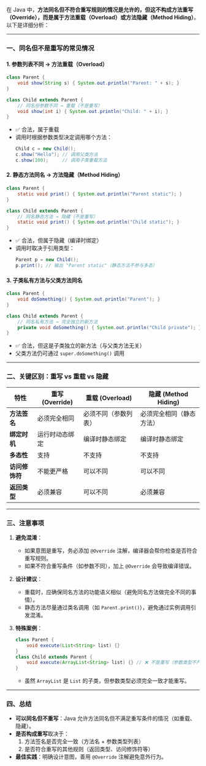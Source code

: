在 Java 中，**方法同名但不符合重写规则的情况是允许的，但这不构成方法重写（Override），而是属于方法重载（Overload）或方法隐藏（Method Hiding）**。以下是详细分析：

---

### 一、同名但不是重写的常见情况

#### 1. **参数列表不同 → 方法重载（Overload）**
```java
class Parent {
    void show(String s) { System.out.println("Parent: " + s); }
}

class Child extends Parent {
    // 同名但参数不同 → 重载（不是重写）
    void show(int i) { System.out.println("Child: " + i); }
}
```
- ✅ 合法，属于重载
- 调用时根据参数类型决定调用哪个方法：
  ```java
  Child c = new Child();
  c.show("Hello"); // 调用父类方法
  c.show(100);     // 调用子类重载方法
  ```

#### 2. **静态方法同名 → 方法隐藏（Method Hiding）**
```java
class Parent {
    static void print() { System.out.println("Parent static"); }
}

class Child extends Parent {
    // 同名静态方法 → 隐藏（不是重写）
    static void print() { System.out.println("Child static"); }
}
```
- ✅ 合法，但属于隐藏（编译时绑定）
- 调用时取决于引用类型：
  ```java
  Parent p = new Child();
  p.print(); // 输出 "Parent static"（静态方法不参与多态）
  ```

#### 3. **子类私有方法与父类方法同名**
```java
class Parent {
    void doSomething() { System.out.println("Parent"); }
}

class Child extends Parent {
    // 同名私有方法 → 完全独立的新方法
    private void doSomething() { System.out.println("Child private"); }
}
```
- ✅ 合法，但这是子类独立的新方法（与父类方法无关）
- 父类方法仍可通过 `super.doSomething()` 调用

---

### 二、关键区别：重写 vs 重载 vs 隐藏

| 特性                | 重写 (Override)         | 重载 (Overload)         | 隐藏 (Method Hiding)   |
|---------------------|------------------------|------------------------|-----------------------|
| **方法签名**         | 必须完全相同           | 必须不同（参数列表）    | 必须完全相同（静态方法）|
| **绑定时机**         | 运行时动态绑定         | 编译时静态绑定          | 编译时静态绑定         |
| **多态性**          | 支持                   | 不支持                 | 不支持                |
| **访问修饰符**       | 不能更严格             | 可以不同               | 可以不同              |
| **返回类型**         | 必须兼容               | 可以不同               | 必须兼容              |

---

### 三、注意事项

1. **避免混淆**：
   - 如果意图是重写，务必添加 `@Override` 注解，编译器会帮你检查是否符合重写规则。
   - 如果不符合重写条件（如参数不同），加上 `@Override` 会导致编译错误。

2. **设计建议**：
   - 重载时，应确保同名方法的功能语义相似（避免同名方法做完全不同的事情）。
   - 静态方法尽量通过类名调用（如 `Parent.print()`），避免通过实例调用引发混淆。

3. **特殊案例**：
   ```java
   class Parent {
       void execute(List<String> list) {}
   }
   class Child extends Parent {
       void execute(ArrayList<String> list) {} // ❌ 不是重写（参数类型不严格相同）
   }
   ```
   - 虽然 `ArrayList` 是 `List` 的子类，但参数类型必须完全一致才能重写。

---

### 四、总结

- **可以同名但不重写**：Java 允许方法同名但不满足重写条件的情况（如重载、隐藏）。
- **是否构成重写**取决于：
  1. 方法签名是否完全一致（方法名 + 参数类型列表）
  2. 是否符合重写的其他规则（返回类型、访问修饰符等）
- **最佳实践**：明确设计意图，善用 `@Override` 注解避免意外行为。